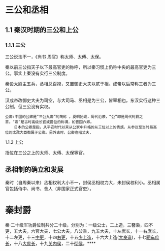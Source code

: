 # 三公和丞相

## 1.1 秦汉时期的三公和上公

### 1.1.1 三公

三公说法不一，《尚书 周官》称太师、太傅、太保。

秦以前三公指天子以下最高官吏的称呼，所以秦习惯上仍称中央的最高官吏为三公。事实上秦没有实行三公制度。

秦设太尉主五兵，丞相总百揆，又置御史大夫以贰于相。成帝以后常称三者为三公。

汉成帝改御史大夫为司空，与大司马、丞相是为三公，皆宰相也。东汉实行这种三公制，但三公没有实权。







```
公卿:中国的公卿是“三公九卿”的简称 ，夏朝始设，周代沿袭，“公”即是周代封爵之首，“卿”是古时高级长官或爵位的称谓，如晋国六卿。
    日本的公卿是指，从平安时代以来从公家中升格的从三位以上的贵族，从参议至当时最高位的太政大臣都属于公卿。另外古时，公卿也指丈夫.
```

1.1.2 上公

指位在三公之上的太师、太傅、太保等官。

## 丞相制的确立和发展

秦时（自周秦以来）丞相权利大小不一，封侯丞相权力大，未封侯权利小。丞相属官包括侍中、尚书、舍人（非国家正式官吏），

# 秦封爵

秦·二十级军功爵位制共分二十级，分别为：一级公士，二上造，三簪袅，四不更，五大夫，六官大夫，七公大夫，八公乘，九五大夫，十左庶长，十一右庶长，十二左更，十三[中更](https://baike.baidu.com/item/中更/4335712)，十四[右更](https://baike.baidu.com/item/右更)，十五[少上造](https://baike.baidu.com/item/少上造)，十六大上造([大良造](https://baike.baidu.com/item/大良造/782079))，十七[驷车庶长](https://baike.baidu.com/item/驷车庶长/6792032)，十八[大庶长](https://baike.baidu.com/item/大庶长)，十九[关内侯](https://baike.baidu.com/item/关内侯/7154846)，二十[彻侯](https://baike.baidu.com/item/彻侯)。****